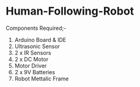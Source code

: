 # Human-Following-Robot

Components Required;-
1) Arduino Board & IDE
2) Ultrasonic Sensor
3) 2 x IR Sensors
4) 2 x DC Motor
5) Motor Driver
6) 2 x 9V Batteries
7) Robot Mettalic Frame
